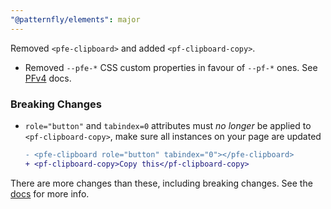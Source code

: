 ```yaml
---
"@patternfly/elements": major
---
```


Removed `<pfe-clipboard>` and added `<pf-clipboard-copy>`.

- Removed `--pfe-*` CSS custom properties in favour of `--pf-*` ones. See [PFv4][PFv4] docs.

### Breaking Changes

- `role="button"` and `tabindex=0` attributes must *no longer* be applied to 
  `<pf-clipboard-copy>`, make sure all instances on your page are updated
  ```diff
  - <pfe-clipboard role="button" tabindex="0"></pfe-clipboard>
  + <pf-clipboard-copy>Copy this</pf-clipboard-copy>
  ```

There are more changes than these, including breaking changes. See the [docs][docs] for more info.

[docs]: https://patternflyelements.org/components/clipboard-copy/
[PFv4]: https://patternfly.org/v4/

